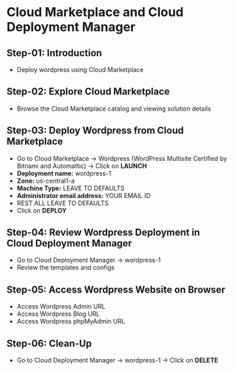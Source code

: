 # Cloud Marketplace and Cloud Deployment Manager

## Step-01: Introduction
- Deploy wordpress using Cloud Marketplace

## Step-02: Explore Cloud Marketplace
- Browse the Cloud Marketplace catalog and viewing solution details

## Step-03: Deploy Wordpress from Cloud Marketplace
- Go to Cloud Marketplace -> Wordpress (WordPress Multisite Certified by Bitnami and Automattic) -> Click on **LAUNCH**
- **Deployment name:** wordpress-1
- **Zone:** us-central1-a
- **Machine Type:** LEAVE TO DEFAULTS
- **Administrator email address:** YOUR EMAIL ID 
- REST ALL LEAVE TO DEFAULTS
- Click on **DEPLOY**

## Step-04: Review Wordpress Deployment in Cloud Deployment Manager
- Go to Cloud Deployment Manager -> wordpress-1
- Review the templates and configs

## Step-05: Access Wordpress Website on Browser
- Access Wordpress Admin URL
- Access Wordpress Blog URL
- Access Wordpress phpMyAdmin URL


## Step-06: Clean-Up
- Go to Cloud Deployment Manager -> wordpress-1 -> Click on **DELETE**